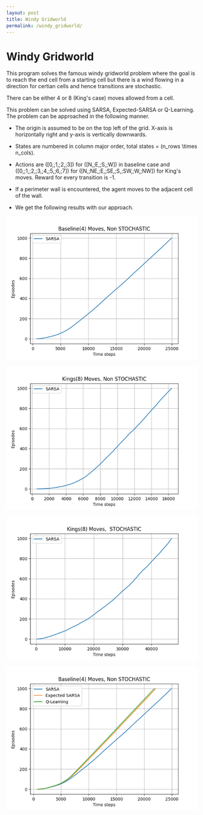 ```yaml
---
layout: post
title: Windy Gridworld
permalink: /windy_gridworld/
---
```

# Windy Gridworld

This program solves the famous windy gridworld problem where the goal is to reach the end cell from a starting cell but there is a wind flowing in a direction for certian cells and hence transitions are stochastic.

There can be either 4 or 8 (King's case) moves allowed from a cell. 

This problem can be solved using SARSA, Expected-SARSA or Q-Learning. The problem can be approached in the following manner.

- The origin is assumed to be on the top left of the grid. X-axis is horizontally right and y-axis is vertically downwards.

- States are numbered in column major order, total states = \(n\_rows \times n\_cols\).

- Actions are \([0,\;1,\;2,\;3]\) for \([N,\;E,\;S,\;W]\) in baseline case and \([0,\;1,\;2,\;3,\;4,\;5,\;6,\;7]\) for \([N,\;NE,\;E,\;SE,\;S,\;SW,\;W,\;NW]\) for King's moves. Reward for every transition is -1.

- If a perimeter wall is encountered, the agent moves to the adjacent cell of the wall.

- We get the following results with our approach.

![task2](task2.png)

![task3](task3.png)

![task4](task4.png)

![task5](task5.png)